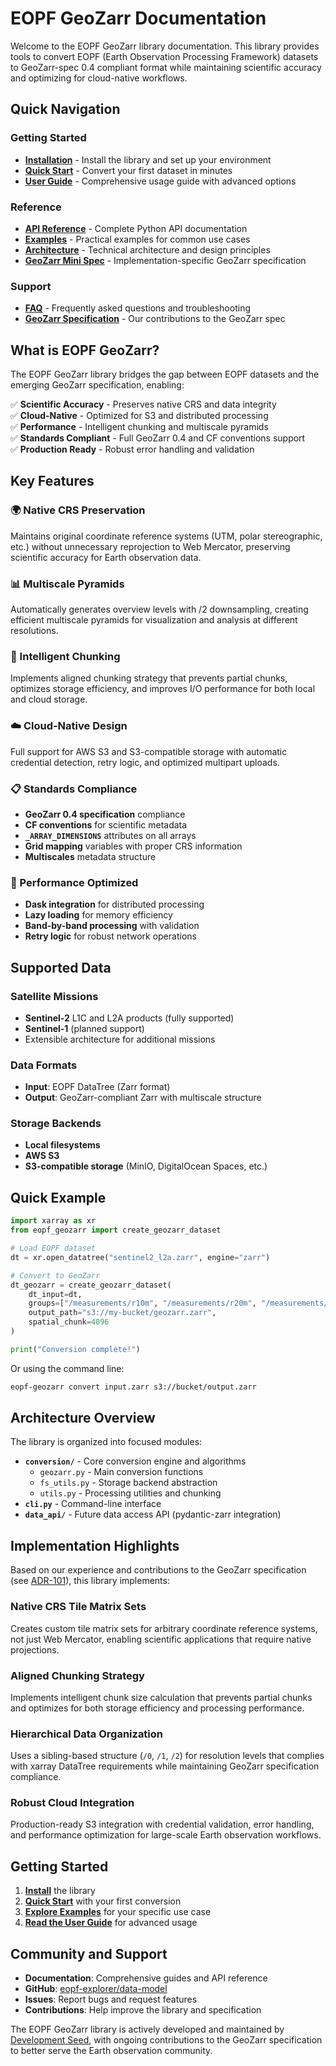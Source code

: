 # EOPF GeoZarr Documentation

Welcome to the EOPF GeoZarr library documentation. This library provides tools to convert EOPF (Earth Observation Processing Framework) datasets to GeoZarr-spec 0.4 compliant format while maintaining scientific accuracy and optimizing for cloud-native workflows.

## Quick Navigation

### Getting Started

- **[Installation](installation.md)** - Install the library and set up your environment
- **[Quick Start](quickstart.md)** - Convert your first dataset in minutes
- **[User Guide](converter.md)** - Comprehensive usage guide with advanced options

### Reference

- **[API Reference](api-reference.md)** - Complete Python API documentation
- **[Examples](examples.md)** - Practical examples for common use cases
- **[Architecture](architecture.md)** - Technical architecture and design principles
- **[GeoZarr Mini Spec](geozarr-minispec.md)** - Implementation-specific GeoZarr specification

### Support

- **[FAQ](faq.md)** - Frequently asked questions and troubleshooting
- **[GeoZarr Specification](geozarr-specification-contribution.md)** - Our contributions to the GeoZarr spec

## What is EOPF GeoZarr?

The EOPF GeoZarr library bridges the gap between EOPF datasets and the emerging GeoZarr specification, enabling:

✅ **Scientific Accuracy** - Preserves native CRS and data integrity  
✅ **Cloud-Native** - Optimized for S3 and distributed processing  
✅ **Performance** - Intelligent chunking and multiscale pyramids  
✅ **Standards Compliant** - Full GeoZarr 0.4 and CF conventions support  
✅ **Production Ready** - Robust error handling and validation  

## Key Features

### 🌍 Native CRS Preservation

Maintains original coordinate reference systems (UTM, polar stereographic, etc.) without unnecessary reprojection to Web Mercator, preserving scientific accuracy for Earth observation data.

### 📊 Multiscale Pyramids

Automatically generates overview levels with /2 downsampling, creating efficient multiscale pyramids for visualization and analysis at different resolutions.

### 🔧 Intelligent Chunking

Implements aligned chunking strategy that prevents partial chunks, optimizes storage efficiency, and improves I/O performance for both local and cloud storage.

### ☁️ Cloud-Native Design

Full support for AWS S3 and S3-compatible storage with automatic credential detection, retry logic, and optimized multipart uploads.

### 📋 Standards Compliance

- **GeoZarr 0.4 specification** compliance
- **CF conventions** for scientific metadata
- **`_ARRAY_DIMENSIONS`** attributes on all arrays
- **Grid mapping** variables with proper CRS information
- **Multiscales** metadata structure

### 🚀 Performance Optimized

- **Dask integration** for distributed processing
- **Lazy loading** for memory efficiency
- **Band-by-band processing** with validation
- **Retry logic** for robust network operations

## Supported Data

### Satellite Missions

- **Sentinel-2** L1C and L2A products (fully supported)
- **Sentinel-1** (planned support)
- Extensible architecture for additional missions

### Data Formats

- **Input**: EOPF DataTree (Zarr format)
- **Output**: GeoZarr-compliant Zarr with multiscale structure

### Storage Backends

- **Local filesystems**
- **AWS S3**
- **S3-compatible storage** (MinIO, DigitalOcean Spaces, etc.)

## Quick Example

```python
import xarray as xr
from eopf_geozarr import create_geozarr_dataset

# Load EOPF dataset
dt = xr.open_datatree("sentinel2_l2a.zarr", engine="zarr")

# Convert to GeoZarr
dt_geozarr = create_geozarr_dataset(
    dt_input=dt,
    groups=["/measurements/r10m", "/measurements/r20m", "/measurements/r60m"],
    output_path="s3://my-bucket/geozarr.zarr",
    spatial_chunk=4096
)

print("Conversion complete!")
```

Or using the command line:

```bash
eopf-geozarr convert input.zarr s3://bucket/output.zarr
```

## Architecture Overview

The library is organized into focused modules:

- **`conversion/`** - Core conversion engine and algorithms
  - `geozarr.py` - Main conversion functions
  - `fs_utils.py` - Storage backend abstraction
  - `utils.py` - Processing utilities and chunking
- **`cli.py`** - Command-line interface
- **`data_api/`** - Future data access API (pydantic-zarr integration)

## Implementation Highlights

Based on our experience and contributions to the GeoZarr specification (see [ADR-101](https://github.com/DevelopmentSeed/sentinel-zarr-explorer-coordination/blob/main/docs/adr/ADR-101-geozarr-specification-implementation-approach.md)), this library implements:

### Native CRS Tile Matrix Sets

Creates custom tile matrix sets for arbitrary coordinate reference systems, not just Web Mercator, enabling scientific applications that require native projections.

### Aligned Chunking Strategy

Implements intelligent chunk size calculation that prevents partial chunks and optimizes for both storage efficiency and processing performance.

### Hierarchical Data Organization

Uses a sibling-based structure (`/0`, `/1`, `/2`) for resolution levels that complies with xarray DataTree requirements while maintaining GeoZarr specification compliance.

### Robust Cloud Integration

Production-ready S3 integration with credential validation, error handling, and performance optimization for large-scale Earth observation workflows.

## Getting Started

1. **[Install](installation.md)** the library
2. **[Quick Start](quickstart.md)** with your first conversion
3. **[Explore Examples](examples.md)** for your specific use case
4. **[Read the User Guide](converter.md)** for advanced usage

## Community and Support

- **Documentation**: Comprehensive guides and API reference
- **GitHub**: [eopf-explorer/data-model](https://github.com/eopf-explorer/data-model)
- **Issues**: Report bugs and request features
- **Contributions**: Help improve the library and specification

The EOPF GeoZarr library is actively developed and maintained by [Development Seed](https://developmentseed.org/), with ongoing contributions to the GeoZarr specification to better serve the Earth observation community.
